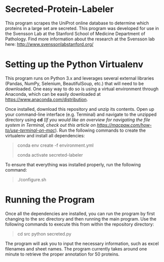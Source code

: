 # Secreted-Protein-Labeler
This program scrapes the UniProt online database to determine which proteins in a large set are secreted. This program was developed for use in the Svensson Lab at the Stanford School of Medicine Department of Pathology. Find more information about the research at the Svensson lab here: http://www.svenssonlabstanford.org/

# Setting up the Python Virtualenv
This program runs on Python 3.x and leverages several external libraries (Pandas, NumPy, Selenium, BeautifulSoup, etc.) that will need to be downloaded. One easy way to do so is using a virtual environment through Anaconda, which can be easily downloaded at https://www.anaconda.com/distribution. 

Once installed, download this repository and unzip its contents. Open up your command-line interface (e.g. Terminal) and navigate to the unzipped directory using **cd** (*If you would like an overview for navigating the file system in Terminal, check out this article on https://macpaw.com/how-to/use-terminal-on-mac*). Run the following commands to create the virtualenv and install all dependencies:

> conda env create -f environment.yml
>
> conda activate secreted-labeler

To ensure that everything was installed properly, run the following command:

> ./configure.sh

# Running the Program
Once all the dependencies are installed, you can run the program by first changing to the src directory and then running the main program. Use the following commands to execute this from within the repository directory:

> cd src
> python secreted.py

The program will ask you to input the necessary information, such as excel filenames and sheet names. The program currently takes around one minute to retrieve the proper annotation for 50 proteins.
